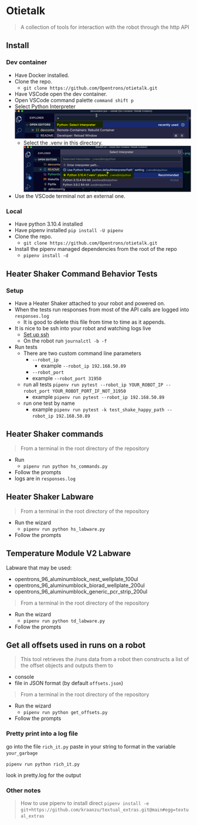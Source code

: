 # Otietalk

> A collection of tools for interaction with the robot through the http API

## Install

### Dev container

- Have Docker installed.
- Clone the repo.
  - `git clone https://github.com/Opentrons/otietalk.git`
- Have VSCode open the dev container.
- Open VSCode command palette `command shift p`
- Select Python Interpreter ![Select the python interpreter](img/PythonSelectInterpreter.png)
  - Select the .venv in this directory. ![Select the .venv in this directory](img/venv.png)
- Use the VSCode terminal not an external one.

### Local

- Have python 3.10.4 installed
- Have pipenv installed `pip install -U pipenv`
- Clone the repo.
  - `git clone https://github.com/Opentrons/otietalk.git`
- Install the pipenv managed dependencies from the root of the repo
  - `pipenv install -d`

## Heater Shaker Command Behavior Tests

### Setup

- Have a Heater Shaker attached to your robot and powered on.
- When the tests run responses from most of the API calls are logged into `responses.log`
  - It is good to delete this file from time to time as it appends.
- It is nice to be ssh into your robot and watching logs live
  - [Set up ssh](https://support.opentrons.com/s/article/Setting-up-SSH-access-to-your-OT-2)
  - On the robot run `journalctl -b -f`
- Run tests
  - There are two custom command line parameters
    - `--robot_ip`
      - example `--robot_ip 192.168.50.89`
    - `--robot_port`
    - example `--robot_port 31950`
  - run all tests `pipenv run pytest --robot_ip YOUR_ROBOT_IP --robot_port YOUR_ROBOT_PORT_IF_NOT_31950`
    - example `pipenv run pytest --robot_ip 192.168.50.89`
  - run one test by name
    - example `pipenv run pytest -k test_shake_happy_path --robot_ip 192.168.50.89`

## Heater Shaker commands

> From a terminal in the root directory of the repository

- Run
  - `pipenv run python hs_commands.py`
- Follow the prompts
- logs are in `responses.log`

## Heater Shaker Labware

> From a terminal in the root directory of the repository

- Run the wizard
  - `pipenv run python hs_labware.py`
- Follow the prompts

## Temperature Module V2 Labware

Labware that may be used:

- opentrons_96_aluminumblock_nest_wellplate_100ul
- opentrons_96_aluminumblock_biorad_wellplate_200ul
- opentrons_96_aluminumblock_generic_pcr_strip_200ul

> From a terminal in the root directory of the repository

- Run the wizard
  - `pipenv run python td_labware.py`
- Follow the prompts

## Get all offsets used in runs on a robot

> This tool retrieves the /runs data from a robot then constructs a list of the offset objects and outputs them to

- console
- file in JSON format (by default `offsets.json`)

> From a terminal in the root directory of the repository

- Run the wizard
  - `pipenv run python get_offsets.py`
- Follow the prompts

### Pretty print into a log file

go into the file `rich_it.py`
paste in your string to format in the variable `your_garbage`

```shell
pipenv run python rich_it.py
```

look in pretty.log for the output

### Other notes

> How to use pipenv to install direct `pipenv install -e git+https://github.com/kraanzu/textual_extras.git@main#egg=textual_extras`
